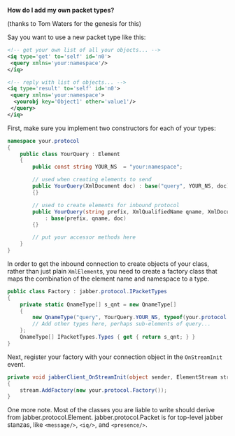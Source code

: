 **How do I add my own packet types?**

(thanks to Tom Waters for the genesis for this)

Say you want to use a new packet type like this:

```xml
<!-- get your own list of all your objects... -->
<iq type='get' to='self' id='n0'>
 <query xmlns='your:namespace'/>
</iq>

<!-- reply with list of objects... -->
<iq type='result' to='self' id='n0'>
 <query xmlns='your:namespace'>
  <yourobj key='Object1' other='value1'/>
 </query>
</iq>
```

First, make sure you implement two constructors for each of your types:

```csharp
namespace your.protocol
{
    public class YourQuery : Element
    {
        public const string YOUR_NS  = "your:namespace";

        // used when creating elements to send
        public YourQuery(XmlDocument doc) : base("query", YOUR_NS, doc)  
        {}

        // used to create elements for inbound protocol
        public YourQuery(string prefix, XmlQualifiedName qname, XmlDocument doc)
            : base(prefix, qname, doc)
        {}

        // put your accessor methods here
    }
}
```

In order to get the inbound connection to create objects of your class, rather
than just plain `XmlElement`s, you need to create a factory class that maps the
combination of the element name and namespace to a type.

```csharp
public class Factory : jabber.protocol.IPacketTypes
{
    private static QnameType[] s_qnt = new QnameType[]
    {
        new QnameType("query", YourQuery.YOUR_NS, typeof(your.protocol.YourQuery))
        // Add other types here, perhaps sub-elements of query...
    };
    QnameType[] IPacketTypes.Types { get { return s_qnt; } }
}
```

Next, register your factory with your connection object in the
`OnStreamInit` event.

```csharp
private void jabberClient_OnStreamInit(object sender, ElementStream stream)
{
    stream.AddFactory(new your.protocol.Factory());
}
```

One more note. Most of the classes you are liable to write should derive from
jabber.protocol.Element. jabber.protocol.Packet is for top-level jabber stanzas,
like `<message/>`, `<iq/>`, and `<presence/>`.
